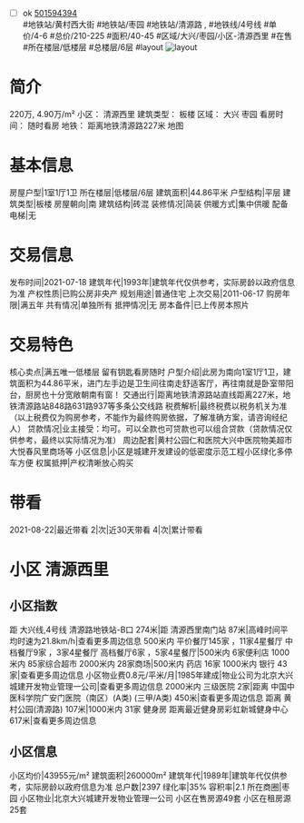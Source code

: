 - [ ] ok [501594394](https://bj.5i5j.com/ershoufang/501594394.html)  
 #地铁站/黄村西大街 #地铁站/枣园 #地铁站/清源路 ,  #地铁线/4号线
#单价/4-6 #总价/210-225 #面积/40-45   #区域/大兴/枣园/小区-清源西里 #在售 #所在楼层/低楼层 #总楼层/6层 #layout 
![layout](http://image2a.5i5j.com/bdir/layout/4bf26939b298406fad80b77990af7e99.jpg_P5.jpg) 
# 简介 
 220万,  4.90万/m² 
小区： 清源西里
建筑类型： 板楼
区域： 大兴 枣园
看房时间： 随时看房
地铁： 距离地铁清源路227米 地图
# 基本信息 
 房屋户型|1室1厅1卫
所在楼层|低楼层/6层
建筑面积|44.86平米
户型结构|平层
建筑类型|板楼
房屋朝向|南
建筑结构|砖混
装修情况|简装
供暖方式|集中供暖
配备电梯|无
# 交易信息 
 发布时间|2021-07-18
建筑年代|1993年|建筑年代仅供参考，实际房龄以政府信息为准
产权性质|已购公房非央产
规划用途|普通住宅
上次交易|2011-06-17
购房年限|满五年
共有情况|单独所有
抵押情况|无
房本备件|已上传房本照片
# 交易特色 
 核心卖点|满五唯一低楼层 留有钥匙看房随时
户型介绍|此房为南向1室1厅1卫，建筑面积为44.86平米，进门左手边是卫生间往南走舒适客厅，再往南就是卧室带阳台，厨房也十分宽敞朝南有窗！
交通出行|距离地铁清源路站直线距离227米，地铁清源路站848路631路937等多条公交线路
税费解析|最终税费以税务机关为准（以上税费仅为购房参考，不能作为最终购房依据，了解准确方案，请咨询经纪人）
贷款情况|业主接受：均可。可以全款也可贷款也可以组合贷款（贷款情况仅供参考，最终以实际情况为准）
周边配套|黄村公园仁和医院大兴中医院物美超市大悦春风里商场等
小区信息|小区是城建开发建设的低密度示范工程小区绿化多停车方便
权属抵押|产权清晰放心购买
# 带看 
 2021-08-22|最近带看	 2|次|近30天带看	 4|次|累计带看
# 小区 清源西里
## 小区指数 
 距 大兴线,4号线 清源路地铁站-B口 274米|距 清源西里南门站 87米|高峰时间平均时速为21.8km/h|查看更多周边信息
500米内 平价餐厅145家 ，11家4星餐厅
中档餐厅9家 ，3家4星餐厅
高档餐厅6家 ，5家4星餐厅|500米内 6家便利店
1000米内 85家综合超市
2000米内 28家商场|500米内 药店 16家
1000米内 银行 43家|查看更多周边信息
小区物业费0.8元/平米/月|1985年建成|物业公司为北京大兴城建开发物业管理一公司|查看更多周边信息
2000米内 三级医院 2家|距离 中国中医科学院广安门医院（南区）(A类) (三甲/A类) 450米|查看更多周边信息
距离 黄村公园(清源路) 107米|1000米内 31家 健身房
距离最近健身房彩虹新城健身中心 617米|查看更多周边信息
## 小区信息 
 小区均价|43955元/m²
建筑面积|260000m²
建筑年代|1989年|建筑年代仅供参考，实际房龄以政府信息为准
总户数|2397
绿化率|35%
容积率|2.1
所在商圈|枣园
小区物业|北京大兴城建开发物业管理一公司
小区在售房源49套
小区在租房源25套

